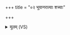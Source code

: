 +++
title = "०२ भूयानरात्याः शच्याः"

+++
<details><summary>मूलम् (VS)</summary>

भूया॒नरा॑त्याः॒ शच्याः॒ पति॒स्त्वमि॑न्द्रासि वि॒भूः प्र॒भूरिति॒ त्वोपा॑स्महे व॒यम् ॥
</details>